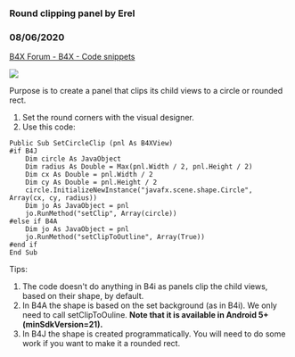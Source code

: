 ###  Round clipping panel by Erel
### 08/06/2020
[B4X Forum - B4X - Code snippets](https://www.b4x.com/android/forum/threads/120961/)

![](https://www.b4x.com/android/forum/attachments/98156)  
  
Purpose is to create a panel that clips its child views to a circle or rounded rect.  
  
1. Set the round corners with the visual designer.  
2. Use this code:  

```B4X
Public Sub SetCircleClip (pnl As B4XView)  
#if B4J  
    Dim circle As JavaObject  
    Dim radius As Double = Max(pnl.Width / 2, pnl.Height / 2)  
    Dim cx As Double = pnl.Width / 2  
    Dim cy As Double = pnl.Height / 2  
    circle.InitializeNewInstance("javafx.scene.shape.Circle", Array(cx, cy, radius))  
    Dim jo As JavaObject = pnl  
    jo.RunMethod("setClip", Array(circle))  
#else if B4A  
    Dim jo As JavaObject = pnl  
    jo.RunMethod("setClipToOutline", Array(True))  
#end if  
End Sub
```

  
  
Tips:  
1. The code doesn't do anything in B4i as panels clip the child views, based on their shape, by default.  
2. In B4A the shape is based on the set background (as in B4i). We only need to call setClipToOuline. **Note that it is available in Android 5+ (minSdkVersion=21).**  
3. In B4J the shape is created programmatically. You will need to do some work if you want to make it a rounded rect.
